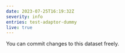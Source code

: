 ```yaml
---
date: 2023-07-25T16:19:32Z
severity: info
entries: test-adaptor-dummy
live: true
---
```


You can commit changes to this dataset freely.
